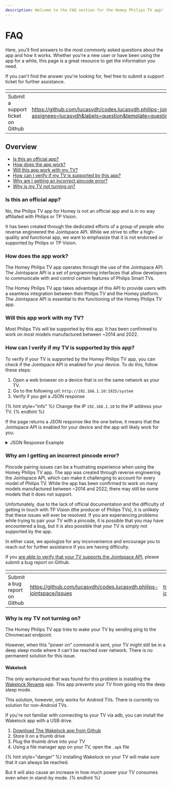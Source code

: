 ```yaml
---
description: Welcome to the FAQ section for the Homey Philips TV app!
---
```


# FAQ

Here, you'll find answers to the most commonly asked questions about the app and how it works. Whether you're a new user or have been using the app for a while, this page is a great resource to get the information you need.&#x20;

If you can't find the answer you're looking for, feel free to submit a support ticket for further assistance.

<table data-card-size="large" data-view="cards"><thead><tr><th></th><th data-type="content-ref"></th><th data-hidden data-card-cover data-type="files"></th><th data-hidden data-card-target data-type="content-ref"></th></tr></thead><tbody><tr><td>Submit a support ticket on Github</td><td><a href="https://github.com/lucasvdh/codes.lucasvdh.philips-jointspace/issues/new?assignees=lucasvdh&#x26;labels=question&#x26;template=question.md&#x26;title=%5BQuestion%5D+">https://github.com/lucasvdh/codes.lucasvdh.philips-jointspace/issues/new?assignees=lucasvdh&#x26;labels=question&#x26;template=question.md&#x26;title=%5BQuestion%5D+</a></td><td><a href="../.gitbook/assets/github.png">github.png</a></td><td><a href="https://github.com/lucasvdh/codes.lucasvdh.philips-jointspace/issues/new?assignees=lucasvdh&#x26;labels=question&#x26;template=question.md&#x26;title=%5BQuestion%5D+">https://github.com/lucasvdh/codes.lucasvdh.philips-jointspace/issues/new?assignees=lucasvdh&#x26;labels=question&#x26;template=question.md&#x26;title=%5BQuestion%5D+</a></td></tr></tbody></table>

## Overview

* [Is this an official app?](faq.md#is-this-an-official-app)
* [How does the app work?](faq.md#how-does-the-app-work)
* [Will this app work with my TV?](faq.md#will-this-app-work-with-my-tv)
* [How can I verify if my TV is supported by this app?](faq.md#how-can-i-verify-if-my-tv-is-supported-by-this-app)
* [Why am I getting an incorrect pincode error?](faq.md#why-am-i-getting-an-incorrect-pincode-error)
* [Why is my TV not turning on?](faq.md#why-is-my-tv-not-turning-on)



### Is this an official app?

No, the Philips TV app for Homey is not an official app and is in no way affiliated with Philips or TP Vision.&#x20;

It has been created through the dedicated efforts of a group of people who reverse engineered the Jointspace API. While we strive to offer a high-quality and functional app, we want to emphasize that it is not endorsed or supported by Philips or TP Vision.



### How does the app work?

The Homey Philips TV app operates through the use of the Jointspace API. The Jointspace API is a set of programming interfaces that allow developers to communicate with and control certain features of Philips Smart TVs.&#x20;

The Homey Philips TV app takes advantage of this API to provide users with a seamless integration between their Philips TV and the Homey platform. The Jointspace API is essential to the functioning of the Homey Philips TV app.



### Will this app work with my TV?

Most Philips TVs will be supported by this app. It has been confirmed to work on most models manufactured between \~2014 and 2022.



### How can I verify if my TV is supported by this app?

To verify if your TV is supported by the Homey Philips TV app, you can check if the Jointspace API is enabled for your device. To do this, follow these steps:

1. Open a web browser on a device that is on the same network as your TV.
2. Go to the following url: `http://192.168.1.10:1925/system`
3. Verify if you get a JSON response

{% hint style="info" %}
Change the IP `192.168.1.10` to the IP address your TV.
{% endhint %}

If the page returns a JSON response like the one below, it means that the Jointspace API is enabled for your device and the app will likely work for you.

<details>

<summary>JSON Response Example</summary>

```json
{
  "notifyChange": "http",
  "menulanguage": "English",
  "name": "Philips TV",
  "country": "Netherlands",
  "serialnumber_encrypted": "eW91IGZvdW5kIG1lIQ==\n",
  "softwareversion_encrypted": "cXVpdGUgdGhlIG5vc2V5IG9uZSBhcmVuJ3QgeW91Pw==\n",
  "model_encrypted": "b2sgYWxtb3N0IGRvbmU=\n",
  "deviceid_encrypted": "ZmluYWwgb25lIQ==\n",
  "nettvversion": "8.0.2",
  "epgsource": "one",
  "api_version": {
    "Major": 6,
    "Minor": 1,
    "Patch": 0
  },
  ...
}
```

</details>



### Why am I getting an incorrect pincode error?

Pincode pairing issues can be a frustrating experience when using the Homey Philips TV app. The app was created through reverse engineering the Jointspace API, which can make it challenging to account for every model of Philips TV. While the app has been confirmed to work on many models manufactured between \~2014 and 2022, there may still be some models that it does not support.

Unfortunately, due to the lack of official documentation and the difficulty of getting in touch with TP Vision (the producer of Philips TVs), it is unlikely that these issues will ever be resolved. If you are experiencing problems while trying to pair your TV with a pincode, it is possible that you may have encountered a bug, but it is also possible that your TV is simply not supported by the app.

In either case, we apologize for any inconvenience and encourage you to reach out for further assistance if you are having difficulty.

If you [are able to verify that your TV supports the Jointspace API](faq.md#how-can-i-verify-myself-if-my-tv-is-supported-by-this-app), please submit a bug report on Github.

<table data-card-size="large" data-view="cards"><thead><tr><th></th><th data-type="content-ref"></th><th data-hidden data-card-target data-type="content-ref"></th><th data-hidden data-card-cover data-type="files"></th></tr></thead><tbody><tr><td>Submit a bug report on Github</td><td><a href="https://github.com/lucasvdh/codes.lucasvdh.philips-jointspace/issues">https://github.com/lucasvdh/codes.lucasvdh.philips-jointspace/issues</a></td><td><a href="https://github.com/lucasvdh/codes.lucasvdh.philips-jointspace/issues">https://github.com/lucasvdh/codes.lucasvdh.philips-jointspace/issues</a></td><td><a href="../.gitbook/assets/github.png">github.png</a></td></tr></tbody></table>



### Why is my TV not turning on?

The Homey Philips TV app tries to wake your TV by sending ping to the Chromecast endpoint.

However, when this "power on" command is sent, your TV might still be in a deep sleep mode where it can't be reached over network. There is no permanent solution for this issue.

#### Wakelock

The only workaround that was found for this problem is installing the [Wakelock Revamp](https://play.google.com/store/apps/details?id=eu.thedarken.wldonate) app. This app prevents your TV from going into the deep sleep mode.

This solution, however, only works for Android TVs. There is currently no solution for non-Android TVs.

If you're not familiar with connecting to your TV via adb, you can install the Wakelock app with a USB drive.

1. [Download The Wakelock app from Github](https://github.com/d4rken-org/wakelock-revamp/releases/)
2. Store it on a thumb drive
3. Plug the thuimb drive into your TV
4. Using a file manager app on your TV, open the `.apk` file

{% hint style="danger" %}
Installing Wakelock on your TV will make sure that it can always be reached.

But it will also cause an increase in how much power your TV consumes even when in stand-by mode.
{% endhint %}
